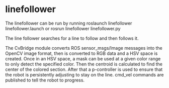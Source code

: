 # linefollower
The linefollower can be run by running roslaunch linefollower linefollower.launch or rosrun linefollower linefollower.py

The line follower searches for a line to follow and then follows it.

The CvBridge module converts ROS sensor_msgs/Image messages into the OpenCV image format, then is converted to RGB data and a HSV space is created. Once in an HSV space, a mask can be used at a given color range to only detect the specified color. Then the centroid is calculated to find the center of the colored section. After that a p-controller is used to ensure that the robot is persistently adjusting to stay on the line. cmd_vel commands are published to tell the robot to progress.
